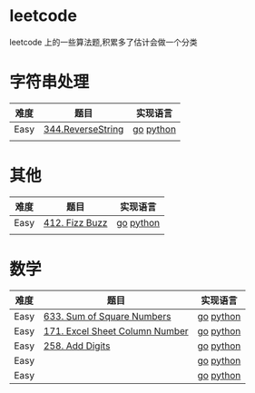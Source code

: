 # leetcode
leetcode 上的一些算法题,积累多了估计会做一个分类


# 字符串处理

| 难度 |        题目       | 实现语言 |
|------|-------------------|----------|
| Easy | [344.ReverseString]() | [go]() [python]()     |
|      |                   |          |

# 其他

| 难度 |                                  题目                                  |      实现语言     |
|------|------------------------------------------------------------------------|-------------------|
| Easy | [412. Fizz Buzz](https://leetcode.com/problems/fizz-buzz/description/) | [go]() [python]() |
|      |                                                                        |                   |

# 数学

| 难度 |                                              题目                                              |      实现语言     |
|------|------------------------------------------------------------------------------------------------|-------------------|
| Easy | [633. Sum of Square Numbers](https://leetcode.com/problems/sum-of-square-numbers/description/) | [go]() [python]() |
| Easy |  [171. Excel Sheet Column Number](https://leetcode.com/problems/excel-sheet-column-number/description/)                                                                | [go]() [python]() |
| Easy |  [258. Add Digits](https://leetcode.com/problems/add-digits/description/)                                                                | [go]() [python]() |
| Easy |  []()                                                                | [go]() [python]() |
| Easy |  []()                                                                | [go]() [python]() |
